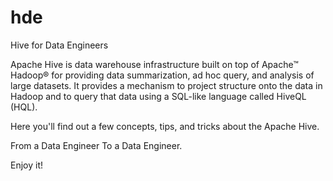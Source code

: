 # hde
Hive for Data Engineers

Apache Hive is data warehouse infrastructure built on top of Apache™ Hadoop® for providing data summarization, ad hoc query, and analysis of large datasets. It provides a mechanism to project structure onto the data in Hadoop and to query that data using a SQL-like language called HiveQL (HQL).

Here you'll find out a few concepts, tips, and tricks about the Apache Hive.

From a Data Engineer To a Data Engineer.

Enjoy it!
